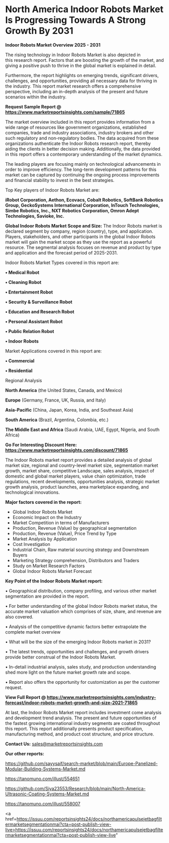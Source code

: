 # North America Indoor Robots Market Is Progressing Towards A Strong Growth By 2031

<Strong> Indoor Robots Market Overview 2025 - 2031</strong>

The rising technology in Indoor Robots Market is also depicted in this research report. Factors that are boosting the growth of the market, and giving a positive push to thrive in the global market is explained in detail.

Furthermore, the report highlights on emerging trends, significant drivers, challenges, and opportunities, providing all necessary data for thriving in the industry. This report market research offers a comprehensive perspective, including an in-depth analysis of the present and future scenarios within the industry.

<strong>Request Sample Report @ <a href=https://www.marketreportsinsights.com/sample/71865>https://www.marketreportsinsights.com/sample/71865</a></strong>

The market overview included in this report provides information from a wide range of resources like government organizations, established companies, trade and industry associations, industry brokers and other such regulatory and non-regulatory bodies. The data acquired from these organizations authenticate the Indoor Robots research report, thereby aiding the clients in better decision making. Additionally, the data provided in this report offers a contemporary understanding of the market dynamics.

The leading players are focusing mainly on technological advancements in order to improve efficiency. The long-term development patterns for this market can be captured by continuing the ongoing process improvements and financial stability to invest in the best strategies.

Top Key players of Indoor Robots Market are:

<strong>iRobot Corporation, Aethon, Ecovacs, Cobalt Robotics, SoftBank Robotics Group, GeckoSystems International Corporation, InTouch Technologies, Simbe Robotics, Inc., NXT Robotics Corporation, Omron Adept Technologies, Savioke, Inc.</strong>

<strong><b>Global Indoor Robots Market Scope and Size:</b></strong>
The Indoor Robots market is declared segment by company, region (country), type, and application. Players, stakeholders, and other participants in the global Indoor Robots market will gain the market scope as they use the report as a powerful resource. The segmental analysis focuses on revenue and product by type and application and the forecast period of 2025-2031.

Indoor Robots Market Types covered in this report are:

<strong>• Medical Robot

• Cleaning Robot

• Entertainment Robot

• Security & Surveillance Robot

• Education and Research Robot

• Personal Assistant Robot

• Public Relation Robot

• Indoor Robots</strong>

Market Applications covered in this report are:

<strong>• Commercial

• Residential</strong> 

Regional Analysis

<strong>North America</strong> (the United States, Canada, and Mexico)

<strong>Europe</strong> (Germany, France, UK, Russia, and Italy)

<strong>Asia-Pacific</strong> (China, Japan, Korea, India, and Southeast Asia)

<strong>South America</strong> (Brazil, Argentina, Colombia, etc.)

<strong>The Middle East and Africa</strong> (Saudi Arabia, UAE, Egypt, Nigeria, and South Africa)

<strong>Go For Interesting Discount Here: <a href=https://www.marketreportsinsights.com/discount/71865>https://www.marketreportsinsights.com/discount/71865</a></strong>

The Indoor Robots market report provides a detailed analysis of global market size, regional and country-level market size, segmentation market growth, market share, competitive Landscape, sales analysis, impact of domestic and global market players, value chain optimization, trade regulations, recent developments, opportunities analysis, strategic market growth analysis, product launches, area marketplace expanding, and technological innovations.

<strong><b>Major factors covered in the report:</b></strong>
<ul>
  <li>Global Indoor Robots Market </li>
  <li>Economic Impact on the Industry</li>
  <li>Market Competition in terms of Manufacturers</li>
  <li>Production, Revenue (Value) by geographical segmentation</li>
  <li>Production, Revenue (Value), Price Trend by Type</li>
  <li>Market Analysis by Application</li>
  <li>Cost Investigation</li>
  <li>Industrial Chain, Raw material sourcing strategy and Downstream Buyers</li>
  <li>Marketing Strategy comprehension, Distributors and Traders</li>
  <li>Study on Market Research Factors</li>
  <li>Global Indoor Robots Market Forecast</li>
</ul>

<strong><b>Key Point of the Indoor Robots Market report:</b></strong>

• Geographical distribution, company profiling, and various other market segmentation are provided in the report.

• For better understanding of the global Indoor Robots market status, the accurate market valuation which comprises of size, share, and revenue are also covered.

• Analysis of the competitive dynamic factors better extrapolate the complete market overview

• What will be the size of the emerging Indoor Robots market in 2031?

• The latest trends, opportunities and challenges, and growth drivers provide better construal of the Indoor Robots Market.

• In-detail industrial analysis, sales study, and production understanding shed more light on the future market growth rate and scope.

• Report also offers the opportunity for customization as per the customer request.

<strong><b>View Full Report @ <a href=https://www.marketreportsinsights.com/industry-forecast/indoor-robots-market-growth-and-size-2021-71865>https://www.marketreportsinsights.com/industry-forecast/indoor-robots-market-growth-and-size-2021-71865</a></b></strong>


At last, the Indoor Robots Market report includes investment come analysis and development trend analysis. The present and future opportunities of the fastest growing international industry segments are coated throughout this report. This report additionally presents product specification, manufacturing method, and product cost structure, and price structure.

<strong>Contact Us:</strong>
sales@marketreportsinsights.com

<strong>Our other reports:</strong>

<a href=https://github.com/sayysaif/search-market/blob/main/Europe-Panelized-Modular-Building-Systems-Market.md>https://github.com/sayysaif/search-market/blob/main/Europe-Panelized-Modular-Building-Systems-Market.md</a>

<a href=https://tanomuno.com/illust/554651>https://tanomuno.com/illust/554651</a>

<a href=https://github.com/Siya23553/Research/blob/main/North-America-Ultrasonic-Coating-Systems-Market.md>https://github.com/Siya23553/Research/blob/main/North-America-Ultrasonic-Coating-Systems-Market.md</a>

<a href=https://tanomuno.com/illust/558007>https://tanomuno.com/illust/558007</a>

<a href=https://issuu.com/reportsinsights24/docs/northamericapulsejetbagfiltermarketsegmentationmai?cta=post-publish-view-live>https://issuu.com/reportsinsights24/docs/northamericapulsejetbagfiltermarketsegmentationmai?cta=post-publish-view-live</a>"
